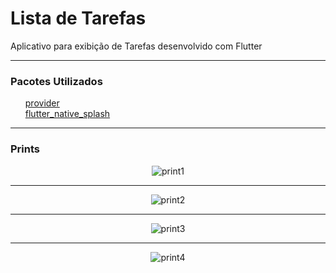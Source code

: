 <h1>Lista de Tarefas</h1>

<p>Aplicativo para exibição de Tarefas desenvolvido com Flutter</p>

<hr>

<h3>Pacotes Utilizados</h3>

<ul>
  <a href="https://pub.dev/packages/provider">provider</a>
  <br>
  <a href="https://pub.dev/packages/flutter_native_splash">flutter_native_splash</a>
</ul>  

<hr>

<h3>Prints</h3>

<p align="center">
  <img alt="print1" src="https://i.imgur.com/wypwC2b.png">
</p>

<hr>

<p align="center">
  <img alt="print2" src="https://i.imgur.com/h7rdH9l.png">
</p>

<hr>

<p align="center">
  <img alt="print3" src="https://i.imgur.com/EVyhvQy.png">
</p>

<hr>

<p align="center">
  <img alt="print4" src="https://i.imgur.com/Sp5vLl0.png">
</p>